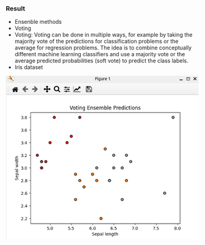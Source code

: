 ### Result
* Ensenble methods
* Voting
* Voting: Voting can be done in multiple ways, for example by taking the majority vote of the predictions for classification problems or the average for regression problems. The idea is to combine conceptually different machine learning classifiers and use a majority vote or the average predicted probabilities (soft vote) to predict the class labels.
* Iris dataset

<img src='results.png' />

